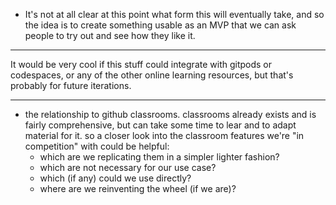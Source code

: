 - It's not at all clear at this point what form this will eventually take, and so the idea is to create something usable as an MVP that we can ask people to try out and see how they like it.
- ---
  
  It would be very cool if this stuff could integrate with gitpods or codespaces, or any of the other online learning resources, but that's probably for future iterations.
- ---
- the relationship to github classrooms. classrooms already exists and is fairly comprehensive, but can take some time to lear and to adapt material for it. so a closer look into the classroom features we're "in competition" with could be helpful:
	- which are we replicating them in a simpler lighter fashion?
	- which are not necessary for our use case?
	- which (if any) could we use directly?
	- where are we reinventing the wheel (if we are)?